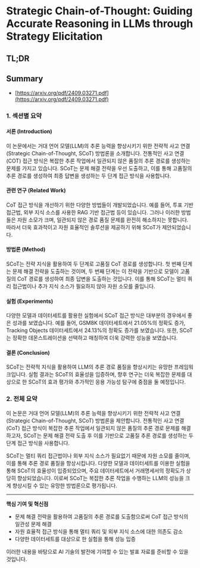 # Strategic Chain-of-Thought: Guiding Accurate Reasoning in LLMs through Strategy Elicitation
## TL;DR
## Summary
- [https://arxiv.org/pdf/2409.03271.pdf](https://arxiv.org/pdf/2409.03271.pdf)

### 1. 섹션별 요약

#### 서론 (Introduction)
이 논문에서는 거대 언어 모델(LLM)의 추론 능력을 향상시키기 위한 전략적 사고 연결(Strategic Chain-of-Thought, SCoT) 방법론을 소개합니다. 전통적인 사고 연결(COT) 접근 방식은 복잡한 추론 작업에서 일관되지 않은 품질의 추론 경로를 생성하는 문제를 가지고 있습니다. SCoT는 문제 해결 전략을 우선 도출하고, 이를 통해 고품질의 추론 경로를 생성하여 최종 답변을 생성하는 두 단계 접근 방식을 사용합니다.

#### 관련 연구 (Related Work)
CoT 접근 방식을 개선하기 위한 다양한 방법들이 개발되었습니다. 예를 들어, 투표 기반 접근법, 외부 지식 소스를 사용한 RAG 기반 접근법 등이 있습니다. 그러나 이러한 방법들은 자원 소모가 크며, 일관되지 않은 경로 품질 문제를 완전히 해소하지는 못합니다. 따라서 더욱 효과적이고 자원 효율적인 솔루션을 제공하기 위해 SCoT가 제안되었습니다.

#### 방법론 (Method)
SCoT는 전략 지식을 활용하여 두 단계로 고품질 CoT 경로를 생성합니다. 첫 번째 단계는 문제 해결 전략을 도출하는 것이며, 두 번째 단계는 이 전략을 기반으로 모델이 고품질의 CoT 경로를 생성하여 최종 답변을 도출하는 것입니다. 이를 통해 SCoT는 멀티 쿼리 접근법이나 추가 지식 소스가 필요하지 않아 자원 소모를 줄입니다.

#### 실험 (Experiments)
다양한 모델과 데이터세트를 활용한 실험에서 SCoT 접근 방식은 대부분의 경우에서 좋은 성과를 보였습니다. 예를 들어, GSM8K 데이터세트에서 21.05%의 정확도 증가, Tracking Objects 데이터세트에서 24.13%의 정확도 증가를 보였습니다. 또한, SCoT는 정확한 데몬스트레이션을 선택하고 매칭하여 더욱 강력한 성능을 보였습니다.

#### 결론 (Conclusion)
SCoT는 전략적 지식을 활용하여 LLM의 추론 경로 품질을 향상시키는 유망한 프레임워크입니다. 실험 결과는 SCoT의 효율성을 입증하며, 향후 연구는 더욱 복잡한 문제를 대상으로 한 SCoT의 효과 평가와 추가적인 응용 가능성 탐구에 중점을 둘 예정입니다.

### 2. 전체 요약
이 논문은 거대 언어 모델(LLM)의 추론 능력을 향상시키기 위한 전략적 사고 연결(Strategic Chain-of-Thought, SCoT) 방법론을 제안합니다. 전통적인 사고 연결(CoT) 접근 방식이 복잡한 추론 작업에서 일관되지 않은 품질의 추론 경로 문제를 해결하고자, SCoT는 문제 해결 전략 도출 후 이를 기반으로 고품질 추론 경로를 생성하는 두 단계 접근 방식을 사용합니다.

SCoT는 멀티 쿼리 접근법이나 외부 지식 소스가 필요없기 때문에 자원 소모를 줄이며, 이를 통해 추론 경로 품질을 향상시킵니다. 다양한 모델과 데이터세트를 이용한 실험을 통해 SCoT의 효율성이 입증되었으며, 주요 데이터세트에서 거래명세서의 정확도가 상당히 향상되었습니다. 이로써 SCoT는 복잡한 추론 작업을 수행하는 LLM의 성능을 크게 향상시킬 수 있는 유망한 방법론으로 평가됩니다.

---
**핵심 기여 및 혁신점**
- 문제 해결 전략을 활용하여 고품질의 추론 경로를 도출함으로써 CoT 접근 방식의 일관성 문제 해결
- 자원 효율적 접근 방식을 통해 멀티 쿼리 및 외부 지식 소스에 대한 의존도 감소
- 다양한 데이터세트를 대상으로 한 실험을 통해 성능 입증

이러한 내용을 바탕으로 AI 기술의 발전에 기여할 수 있는 발표 자료를 준비할 수 있을 것입니다.
